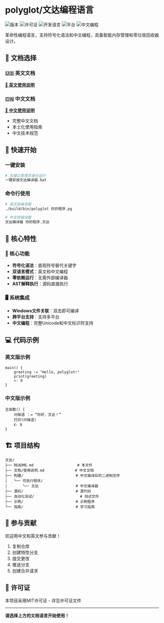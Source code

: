 # polyglot/文达编程语言

![版本](https://img.shields.io/badge/版本-1.0.0-blue.svg)
![许可证](https://img.shields.io/badge/许可证-MIT-green.svg)
![开发语言](https://img.shields.io/badge/开发语言-C%2B%2B17-orange.svg)
![平台](https://img.shields.io/badge/平台-Windows%20%7C%20Linux%20%7C%20macOS-lightgrey.svg)
![中文编程](https://img.shields.io/badge/中文编程-完全支持-red.svg)

革命性编程语言，支持符号化语法和中文编程，具备智能内存管理和零垃圾回收器设计。

## 📖 文档选择

### 🇺🇸 英文文档
**[📖 英文使用说明](文档/英文使用说明.md)**

### 🇨🇳 中文文档
**[📖 中文使用说明](文档/使用说明.md)**
- 完整中文文档
- 本土化使用指南
- 中文技术规范

## 🚀 快速开始

### 一键安装
```bash
# 右键以管理员身份运行
一键安装文达编译器.bat
```

### 命令行使用
```bash
# 英文版编译器
./build/bin/polyglot 你的程序.pg

# 中文版编译器
文达编译器 你的程序.文达
```

## 🌟 核心特性

### 🔧 核心功能
- **符号化语法**：直观符号替代关键字
- **双语言模式**：英文和中文编程
- **零依赖运行**：无需外部编译器
- **AST解释执行**：源码直接执行

### 🖥️ 系统集成
- **Windows文件关联**：双击即可编译
- **跨平台支持**：支持多平台
- **中文编程**：完整Unicode和中文标识符支持

## 💻 代码示例

### 英文版示例
```文达
main() {
    greeting := "Hello, polyglot!"
    print(greeting)
    <- 0
}
```

### 中文版示例
```文达
主函数() {
    问候语 ：= “你好，文达！”
    打印(问候语)
    《- 0
}
```

## 🏗️ 项目结构

```
文达/
├── README.md                    # 本文件
├── 文档/使用说明.md              # 中文文档
├── 构建/                        # 中文编译后的二进制文件
│   └── 可执行程序/
│       └── 文达                 # 中文编译器
├── 源码/                        # 源代码
├── 自动化测试/                     # 测试文件
├── 示例/                        # 示例程序
└── 指南/                        # 学习指南
```

## 🤝 参与贡献

欢迎用中文和英文参与贡献！

1. 复制仓库
2. 创建特性分支
3. 提交更改
4. 推送分支
5. 创建合并请求

## 📜 许可证

本项目采用MIT许可证 - 详见许可证文件

---

**请选择上方的文档语言开始使用！**